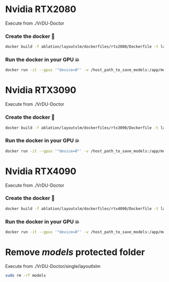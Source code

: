 # Nvidia RTX2080
Execute from ./VrDU-Doctor
### Create the docker :whale:
```bash
docker build -f ablation/layoutxlm/dockerfiles/rtx2080/Dockerfile -t layoutxlm .
```
### Run the docker in your GPU :boom:
```bash
docker run -it --gpus '"device=0"' -v /host_path_to_save_models:/app/models_output layoutxlm
```

# Nvidia RTX3090
Execute from ./VrDU-Doctor
### Create the docker :whale:
```bash
docker build -f ablation/layoutxlm/dockerfiles/rtx3090/Dockerfile -t layoutxlm .
```
### Run the docker in your GPU :boom:
```bash
docker run -it --gpus '"device=0"' -v /host_path_to_save_models:/app/models_output layoutxlm
```


# Nvidia RTX4090
Execute from ./VrDU-Doctor
### Create the docker :whale:
```bash
docker build -f ablation/layoutxlm/dockerfiles/rtx4090/Dockerfile -t layoutxlm .
```

### Run the docker in your GPU :boom:
```bash
docker run -it --gpus '"device=0"' -v /host_path_to_save_models:/app/models_output layoutxlm
```

# Remove *models* protected folder
Execute from ./VrDU-Doctor/single/layoutlxlm
```bash
sudo rm -rf models
```